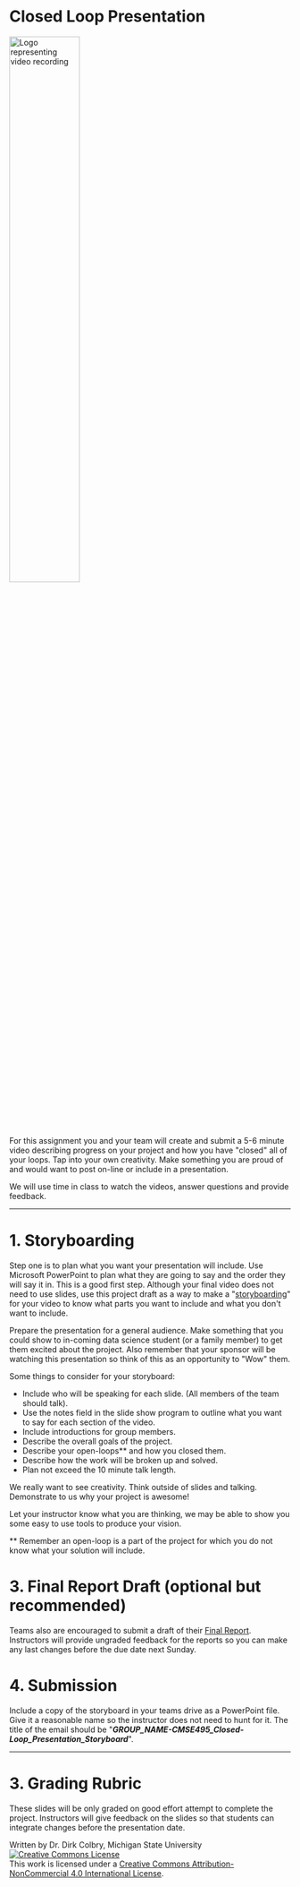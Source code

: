 # Closed Loop Presentation

<img src="https://upload.wikimedia.org/wikipedia/commons/thumb/2/2b/Movie_-_The_Noun_Project.svg/1024px-Movie_-_The_Noun_Project.svg.png"  width="50%" alt="Logo representing video recording">

For this assignment you and your team will create and submit a 5-6 minute video describing progress on your project and how you have "closed" all of your loops. Tap into your own creativity.  Make something you are proud of and would want to post on-line or include in a presentation. 

We will use time in class to watch the videos, answer questions and provide feedback.







----
<a name="Storyboarding"></a>

# 1. Storyboarding

Step one is to plan what you want your presentation will include.  Use Microsoft PowerPoint to plan what they are going to say and the order they will say it in.  This is a good first step. Although your final video does not need to use slides, use this project draft as a way to make a "[storyboarding](https://en.wikipedia.org/wiki/Storyboard)" for your video to know what parts you want to include and what you don't want to include. 

Prepare the presentation for a general audience.  Make something that you could show to in-coming data science student (or a family member) to get them excited about the project. Also remember that your sponsor will be watching this presentation so think of this as an opportunity to "Wow" them. 

Some things to consider for your storyboard:

- Include who will be speaking for each slide. (All members of the team should talk).
- Use the notes field in the slide show program to outline what you want to say for each section of the video. 
- Include introductions for group members.  
- Describe the overall goals of the project.
- Describe your open-loops** and how you closed them. 
- Describe how the work will be broken up and solved.
- Plan not exceed the 10 minute talk length.

We really want to see creativity.  Think outside of slides and talking. Demonstrate to us why your project is awesome!

Let your instructor know what you are thinking, we may be able to show you some easy to use tools to produce your vision. 

** Remember an open-loop is a part of the project for which you do not know what your solution will include.  

# 3. Final Report Draft (optional but recommended)

Teams also are encouraged to submit a draft of their [Final Report](INAL-Project_Template).  Instructors will provide ungraded feedback for the reports so you can make any last changes before the due date next Sunday.

# 4. Submission


Include a copy of the storyboard in your teams drive as a PowerPoint file. Give it a reasonable name so the instructor does not need to hunt for it. The title of the email should be "**_GROUP_NAME-CMSE495_Closed-Loop_Presentation_Storyboard_**".


---

# 3. Grading Rubric

These slides will be only graded on good effort attempt to complete the project. Instructors will give feedback on the slides so that students can integrate changes before the presentation date.  

Written by Dr. Dirk Colbry, Michigan State University
<a rel="license" href="http://creativecommons.org/licenses/by-nc/4.0/"><img alt="Creative Commons License" style="border-width:0" src="https://i.creativecommons.org/l/by-nc/4.0/88x31.png" /></a><br />This work is licensed under a <a rel="license" href="http://creativecommons.org/licenses/by-nc/4.0/">Creative Commons Attribution-NonCommercial 4.0 International License</a>.
